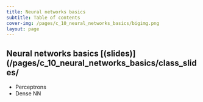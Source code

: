 ```yaml
---
title: Neural networks basics
subtitle: Table of contents
cover-img: /pages/c_10_neural_networks_basics/bigimg.png
layout: page
---
```


## **Neural networks basics** [(slides)](/pages/c_10_neural_networks_basics/class_slides/

- Perceptrons
- Dense NN

